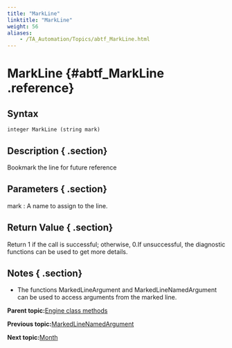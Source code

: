 ```yaml
--- 
title: "MarkLine"
linktitle: "MarkLine"
weight: 56
aliases: 
    - /TA_Automation/Topics/abtf_MarkLine.html
---
```

# MarkLine {#abtf_MarkLine .reference}

## Syntax

`integer MarkLine (string mark)`

## Description { .section}

Bookmark the line for future reference

## Parameters { .section}

mark
:   A name to assign to the line.

## Return Value { .section}

Return 1 if the call is successful; otherwise, 0.If unsuccessful, the diagnostic functions can be used to get more details.

## Notes { .section}

-   The functions MarkedLineArgument and MarkedLineNamedArgument can be used to access arguments from the marked line.

**Parent topic:**[Engine class methods](../../TA_Automation/Topics/abtf_Engine_classes.html)

**Previous topic:**[MarkedLineNamedArgument](../../TA_Automation/Topics/abtf_MarkedLineNamedArgument.html)

**Next topic:**[Month](../../TA_Automation/Topics/abtf_Month.html)

